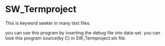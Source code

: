 # SW_Termproject
This is keyword seeker in many text files.

you can use this program by inserting the debug file into data-set.
you can look this program source(by C) in SW_Termproject.sln file.
